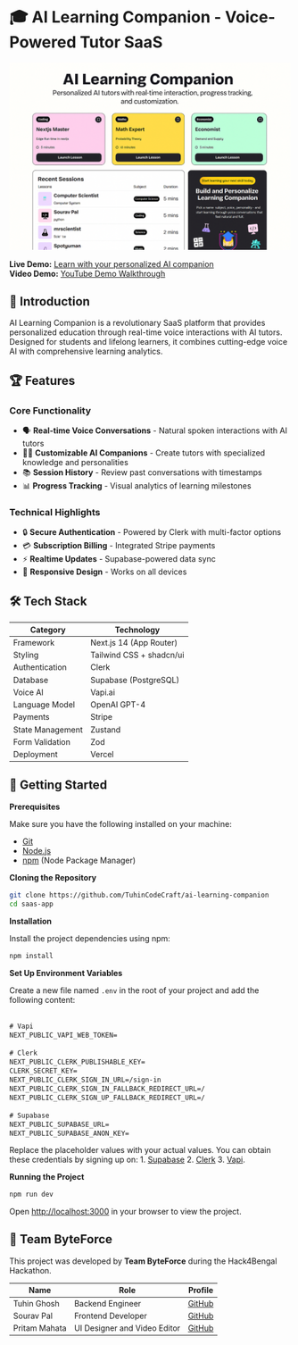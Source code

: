 # 🎓 AI Learning Companion - Voice-Powered Tutor SaaS

![Project Banner](/public/images/banner.png)  

**Live Demo:** [Learn with your personalized AI companion](https://ai-learning-companion-jade.vercel.app/)  
**Video Demo:** [YouTube Demo Walkthrough](#)

## 🌟 Introduction

AI Learning Companion is a revolutionary SaaS platform that provides personalized education through real-time voice interactions with AI tutors. Designed for students and lifelong learners, it combines cutting-edge voice AI with comprehensive learning analytics.

## 🏆 Features

### Core Functionality
- 🗣️ **Real-time Voice Conversations** - Natural spoken interactions with AI tutors
- 🧑‍🏫 **Customizable AI Companions** - Create tutors with specialized knowledge and personalities
- 📚 **Session History** - Review past conversations with timestamps
- 📊 **Progress Tracking** - Visual analytics of learning milestones

### Technical Highlights
- 🔒 **Secure Authentication** - Powered by Clerk with multi-factor options
- 💳 **Subscription Billing** - Integrated Stripe payments
- ⚡ **Realtime Updates** - Supabase-powered data sync
- 📱 **Responsive Design** - Works on all devices

## 🛠️ Tech Stack

| Category          | Technology                          |
|-------------------|-------------------------------------|
| Framework         | Next.js 14 (App Router)             |
| Styling           | Tailwind CSS + shadcn/ui            |
| Authentication    | Clerk                               |
| Database          | Supabase (PostgreSQL)               |
| Voice AI          | Vapi.ai                             |
| Language Model    | OpenAI GPT-4                        |
| Payments          | Stripe                              |
| State Management  | Zustand                             |
| Form Validation   | Zod                                 |
| Deployment        | Vercel                              |

## 🚀 Getting Started

**Prerequisites**

Make sure you have the following installed on your machine:

- [Git](https://git-scm.com/)
- [Node.js](https://nodejs.org/en)
- [npm](https://www.npmjs.com/) (Node Package Manager)

**Cloning the Repository**

```bash
git clone https://github.com/TuhinCodeCraft/ai-learning-companion
cd saas-app
```

**Installation**

Install the project dependencies using npm:

```bash
npm install
```

**Set Up Environment Variables**

Create a new file named `.env` in the root of your project and add the following content:

```env

# Vapi
NEXT_PUBLIC_VAPI_WEB_TOKEN=

# Clerk
NEXT_PUBLIC_CLERK_PUBLISHABLE_KEY=
CLERK_SECRET_KEY=
NEXT_PUBLIC_CLERK_SIGN_IN_URL=/sign-in
NEXT_PUBLIC_CLERK_SIGN_IN_FALLBACK_REDIRECT_URL=/
NEXT_PUBLIC_CLERK_SIGN_UP_FALLBACK_REDIRECT_URL=/

# Supabase
NEXT_PUBLIC_SUPABASE_URL=
NEXT_PUBLIC_SUPABASE_ANON_KEY=
```

Replace the placeholder values with your actual values. 
You can obtain these credentials by signing up on: 
    1. [Supabase](https://supabase.com)
    2. [Clerk](https://clerk.com)
    3. [Vapi](https://vapi.ai).

**Running the Project**

```bash
npm run dev
```

Open [http://localhost:3000](http://localhost:3000) in your browser to view the project.


## 👥 Team ByteForce

This project was developed by **Team ByteForce** during the Hack4Bengal Hackathon.

| Name                | Role                    | Profile                                  |
|---------------------|------------------------|------------------------------------------|
| Tuhin Ghosh          | Backend Engineer  | [GitHub](https://github.com/TuhinCodeCraft)   |
| Sourav Pal   | Frontend Developer     | [GitHub](https://github.com/Souravpal08)                              |
| Pritam Mahata   | UI Designer and Video Editor      | [GitHub](https://github.com/PritamMahata)                              |
